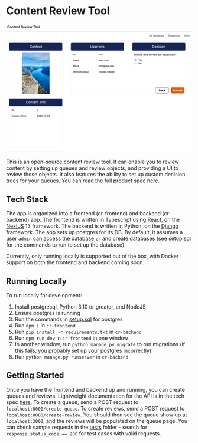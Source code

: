 # Content Review Tool

![image](screenshot.png)

This is an open-source content review tool. It can enable you to review content by setting up queues and review objects, and providing a UI to review those objects. It also features the ability to set up custom decision trees for your queues. You can read the full product spec [here](https://docs.google.com/document/d/1GcjrolAkemedJYWHDe9G63NyJ0MOy9ej5mvuh7tyrww/edit).

## Tech Stack

The app is organized into a frontend (cr-frontend) and backend (cr-backend) app. The frontend is written in Typescript using React, on the [NextJS](https://nextjs.org/) 13 framework. The backend is written in Python, on the [Django](https://www.djangoproject.com/) framework. The app sets up postgres for its DB. By default, it assumes a user `admin` can access the database `cr` and create databases (see [setup.sql](https://github.com/shug2k/content-review-tool/blob/main/cr-backend/setup.sql) for the commands to run to set up the database).

Currently, only running locally is supported out of the box, with Docker support on both the frontend and backend coming soon.

## Running Locally

To run locally for development:

1. Install postgresql, Python 3.10 or greater, and NodeJS
2. Ensure postgres is running
3. Run the commands in [setup.sql](https://github.com/shug2k/content-review-tool/blob/main/cr-backend/setup.sql) for postgres
4. Run `npm i` in `cr-frontend`
5. Run `pip install -r requirements.txt` in `cr-backend`
6. Run `npm run dev` in `cr-frontend` in one window
7. In another window, run `python manage.py migrate` to run migrations (if this fails, you probably set up your postgres incorrectly)
8. Run `python manage.py runserver` in `cr-backend`

## Getting Started

Once you have the frontend and backend up and running, you can create queues and reviews. Lightweight documentation for the API is in the tech spec [here](https://docs.google.com/document/d/1RrkAMSJNbu9OlOCIW4aUG4aaOOFgmDWD3RFzBbTlbK0/edit#heading=h.s0w18q91dpuo). To create a queue, send a POST request to `localhost:8000/create-queue`. To create reviews, send a POST request to `localhost:8000/create-review`. You should then see the queue show up at `localhost:3000`, and the reviews will be populated on the queue page. You can check sample requests in the [tests](https://github.com/shug2k/content-review-tool/tree/main/cr-backend/tests) folder - search for `response.status_code == 200` for test cases with valid requests.

